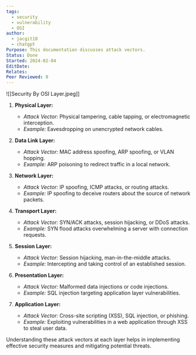 ```yaml
---
tags:
  - security
  - vulnerability
  - OSI
author:
  - jacgit18
  - chatgpt
Purpose: This documentation discusses attack vectors.
Status: Done
Started: 2024-02-04
EditDate: 
Relates: 
Peer Reviewed: 0
---
```

![[Security By OSI Layer.jpeg]]

1. **Physical Layer:**
   - *Attack Vector:* Physical tampering, cable tapping, or electromagnetic interception.
   - *Example:* Eavesdropping on unencrypted network cables.

2. **Data Link Layer:**
   - *Attack Vector:* MAC address spoofing, ARP spoofing, or VLAN hopping.
   - *Example:* ARP poisoning to redirect traffic in a local network.

3. **Network Layer:**
   - *Attack Vector:* IP spoofing, ICMP attacks, or routing attacks.
   - *Example:* IP spoofing to deceive routers about the source of network packets.

4. **Transport Layer:**
   - *Attack Vector:* SYN/ACK attacks, session hijacking, or DDoS attacks.
   - *Example:* SYN flood attacks overwhelming a server with connection requests.

5. **Session Layer:**
   - *Attack Vector:* Session hijacking, man-in-the-middle attacks.
   - *Example:* Intercepting and taking control of an established session.

6. **Presentation Layer:**
   - *Attack Vector:* Malformed data injections or code injections.
   - *Example:* SQL injection targeting application layer vulnerabilities.

7. **Application Layer:**
   - *Attack Vector:* Cross-site scripting (XSS), SQL injection, or phishing.
   - *Example:* Exploiting vulnerabilities in a web application through XSS to steal user data.

Understanding these attack vectors at each layer helps in implementing effective security measures and mitigating potential threats.

